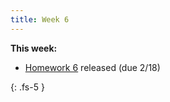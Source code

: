 ```yaml
---
title: Week 6
---
```


**This week:**
- [Homework 6](./assets/hw/CDS_131_Homework_6.pdf) released (due 2/18)

{: .fs-5 }
